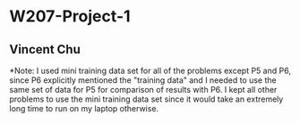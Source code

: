 # W207-Project-1

## Vincent Chu

*Note: I used mini training data set for all of the problems except P5 and P6, since P6 explicitly mentioned the "training data" and I needed to use the same set of data for P5 for comparison of results with P6. I kept all other problems to use the mini training data set since it would take an extremely long time to run on my laptop otherwise.
